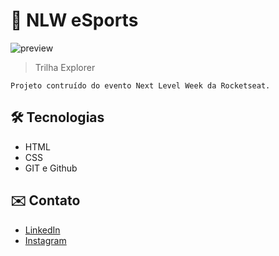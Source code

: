 # 🚀  NLW eSports 

![preview]()

> Trilha Explorer

    Projeto contruído do evento Next Level Week da Rocketseat.

## 🛠️ Tecnologias

- HTML
- CSS
- GIT e Github

## ✉️ Contato

- [LinkedIn](https://www.linkedin.com/in/jaqueline-siqueira-389bb8137/)
- [Instagram](https://www.instagram.com/jaquesiiqueiira/)
